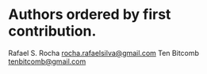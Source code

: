 # Authors ordered by first contribution.

Rafael S. Rocha <rocha.rafaelsilva@gmail.com>
Ten Bitcomb <tenbitcomb@gmail.com>